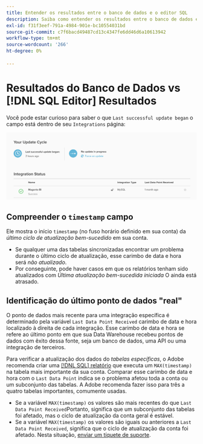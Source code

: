 ```yaml
---
title: Entender os resultados entre o banco de dados e o editor SQL
description: Saiba como entender os resultados entre o banco de dados e o editor SQL.
exl-id: f31f3eef-791a-4984-901e-bc10554031bd
source-git-commit: c7f6bacd49487cd13c4347fe6dd46d6a10613942
workflow-type: tm+mt
source-wordcount: '266'
ht-degree: 0%

---
```


# Resultados do Banco de Dados vs [!DNL SQL Editor] Resultados

Você pode estar curioso para saber o que `Last successful update began` o campo está dentro de seu `Integrations` página:

![Last_successful_update.png](../../../assets/Last_successful_update.png)

## Compreender o `timestamp` campo

Ele mostra o início `timestamp` (no fuso horário definido em sua conta) da _último ciclo de atualização bem-sucedido_ em sua conta.

- Se qualquer uma das tabelas sincronizadas encontrar um problema durante o último ciclo de atualização, esse carimbo de data e hora será *não atualizado*.
- Por conseguinte, pode haver casos em que os relatórios tenham sido atualizados com *Última atualização bem-sucedida iniciada* O ainda está atrasado.

## Identificação do último ponto de dados &quot;real&quot;

O ponto de dados mais recente para uma integração específica é determinado pela variável `Last Data Point Received` carimbo de data e hora localizado à direita de cada integração. Esse carimbo de data e hora se refere ao último ponto em que sua Data Warehouse recebeu pontos de dados com êxito dessa fonte, seja um banco de dados, uma API ou uma integração de terceiros.

Para verificar a atualização dos dados do *tabelas específicas*, o Adobe recomenda criar uma [[!DNL SQL] relatório](../../dev-reports/sql-rpt-bldr.md) que executa um `MAX(timestamp)` na tabela mais importante da sua conta. Comparar esse carimbo de data e hora com o `Last Data Point` indica se o problema afetou toda a conta ou um subconjunto das tabelas. A Adobe recomenda fazer isso para três a quatro tabelas importantes, comumente usadas.

- Se a variável `MAX(timestamp)` os valores são mais recentes do que `Last Data Point Received`Portanto, significa que um subconjunto das tabelas foi afetado, mas o ciclo de atualização da conta geral é estável.
- Se a variável `MAX(timestamp)` os valores são iguais ou anteriores a `Last Data Point Received`, significa que o ciclo de atualização da conta foi afetado. Nesta situação, [enviar um tíquete de suporte](https://experienceleague.adobe.com/docs/commerce-knowledge-base/kb/troubleshooting/miscellaneous/mbi-service-policies.html).
